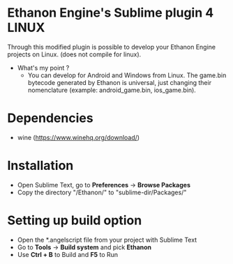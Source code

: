 Ethanon Engine's Sublime plugin 4 LINUX
===========================

Through this modified plugin is possible to develop your Ethanon Engine projects on Linux. (does not compile for linux).

* What's my point ?
  * You can develop for Android and Windows from Linux. The game.bin bytecode generated by Ethanon is universal, just changing their nomenclature (example: android_game.bin, ios_game.bin).


Dependencies
============
* wine (https://www.winehq.org/download/)

Installation
==============

- Open Sublime Text, go to **Preferences** -> **Browse Packages**
- Copy the directory "/Ethanon/" to "sublime-dir/Packages/"


Setting up build option
==============

- Open the *.angelscript file from your project with Sublime Text
- Go to **Tools** -> **Build system** and pick **Ethanon**
- Use **Ctrl + B** to Build and **F5** to Run
